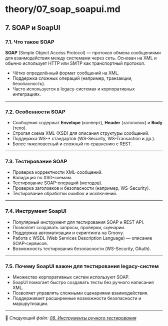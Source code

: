 # theory/07_soap_soapui.md

## 7. SOAP и SoapUI

### 7.1. Что такое SOAP

**SOAP** (Simple Object Access Protocol) — протокол обмена сообщениями для взаимодействия между системами через сеть. Основан на XML и обычно использует HTTP или SMTP как транспортный протокол.

- Чётко определённый формат сообщений на XML.
- Поддержка сложных операций (например, транзакции, безопасность).
- Часто используется в legacy-системах и корпоративных интеграциях.

---

### 7.2. Особенности SOAP

- Сообщения содержат **Envelope** (конверт), **Header** (заголовок) и **Body** (тело).
- Строгая схема XML (XSD) для описания структуры сообщений.
- Поддержка WS-* стандартов (WS-Security, WS-Transaction и др.).
- Более тяжеловесный и сложный по сравнению с REST.

---

### 7.3. Тестирование SOAP

- Проверка корректности XML-сообщений.
- Валидация по XSD-схемам.
- Тестирование SOAP-операций (методов).
- Проверка заголовков и безопасности (например, WS-Security).
- Тестирование обработки ошибок и исключений.

---

### 7.4. Инструмент SoapUI

- Популярный инструмент для тестирования SOAP и REST API.
- Позволяет создавать запросы, проверки, сценарии.
- Поддержка автоматизации и скриптинга на Groovy.
- Работа с WSDL (Web Services Description Language) — описание SOAP-сервисов.
- Возможность тестирования безопасности (WS-Security, OAuth).

---

### 7.5. Почему SoapUI важен для тестирования legacy-систем

- Множество корпоративных систем используют SOAP.
- SoapUI помогает быстро создавать тесты без ручного написания XML.
- Позволяет управлять сложными сценариями взаимодействия.
- Поддерживает расширенные возможности безопасности и маршрутизации.

---

📌 _Следующий файл: [08. Инструменты ручного тестирования](08_manual_testing_tools.md)_
